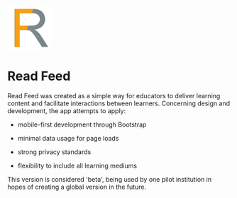<img src="/app/assets/images/textonly.png" alt="Read Feed" style="width: 100px;"/>

# Read Feed

Read Feed was created as a simple way for educators to deliver learning content and facilitate interactions between learners.  Concerning design and development, the app attempts to apply:

* mobile-first development through Bootstrap

* minimal data usage for page loads

* strong privacy standards

* flexibility to include all learning mediums

This version is considered 'beta', being used by one pilot institution in hopes of creating a global version in the future.
